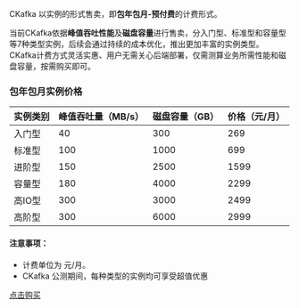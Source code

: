 CKafka 以实例的形式售卖，即**包年包月-预付费**的计费形式。

当前CKafka依据**峰值吞吐性能**及**磁盘容量**进行售卖，分入门型、标准型和容量型等7种类型实例，后续会通过持续的成本优化，推出更加丰富的实例类型。CKafka计费方式灵活实惠、用户无需关心后端部署，仅需测算业务所需性能和磁盘容量，按需购买即可。

### 包年包月实例价格

| 实例类别  | 峰值吞吐量（MB/s） | 磁盘容量（GB）| 价格（元/月）|
|---------|---------|-----|------|
| 入门型 | 40 | 300 | 269 |
| 标准型 | 100 |1000 |  699 |
| 进阶型 |  150 |2500 |  1599 |
| 容量型 |  180 |4000 | 2299 |
| 高IO型 |  300 |3000 | 2499 |
| 高阶型 | 300  |6000 | 2999 |


#### 注意事项：
- 计费单位为 元/月。
- CKafka 公测期间，每种类型的实例均可享受超值优惠

[点击购买](https://buy.tce.fsphere.cn/ckafka)






